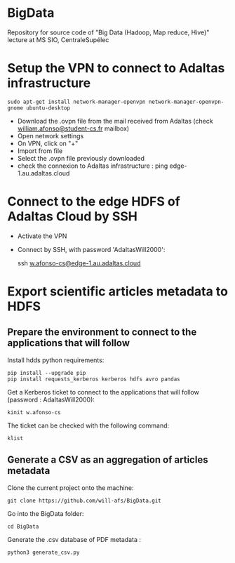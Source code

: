 # BigData
Repository for source code of "Big Data (Hadoop, Map reduce, Hive)" lecture at MS SIO, CentraleSupélec

Setup the VPN to connect to Adaltas infrastructure
==================================================
    
    sudo apt-get install network-manager-openvpn network-manager-openvpn-gnome ubuntu-desktop
    
- Download the .ovpn file from the mail received from Adaltas (check william.afonso@student-cs.fr mailbox)
- Open network settings
- On VPN, click on "+"
- Import from file
- Select the .ovpn file previously downloaded
- check the connexion to Adaltas infrastructure : ping edge-1.au.adaltas.cloud

Connect to the edge HDFS of Adaltas Cloud by SSH
================================================
- Activate the VPN
- Connect by SSH, with password 'AdaltasWill2000':

    ssh w.afonso-cs@edge-1.au.adaltas.cloud

Export scientific articles metadata to HDFS
===========================================

Prepare the environment to connect to the applications that will follow
-----------------------------------------------------------------------

Install hdds python requirements:

    pip install --upgrade pip
    pip install requests_kerberos kerberos hdfs avro pandas
    
Get a Kerberos ticket to connect to the applications that will follow (password : AdaltasWill2000):

    kinit w.afonso-cs
   
The ticket can be checked with the following command:
   
    klist
    
Generate a CSV as an aggregation of articles metadata
-----------------------------------------------------
Clone the current project onto the machine:

    git clone https://github.com/will-afs/BigData.git
    
Go into the BigData folder:

    cd BigData
    
Generate the .csv database of PDF metadata :

    python3 generate_csv.py

    
